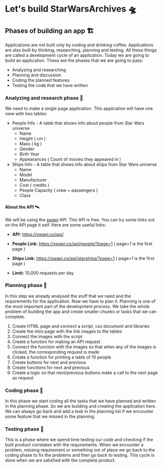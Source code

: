 # Let's build StarWarsArchives 🛸
## Phases of building an app 🏗
Applications are not built only by coding and drinking coffee. Applications are also built by thinking, researching, planning and testing. All these things are called a development cycle of an application.  Today we are going to build an application. These are the phases that we are going to pass:
* Analyzing and researching
* Planning and discussion
* Coding the planned features
* Testing the code that we have written

### Analyzing and research phase 🔹
We need to make a single page application. This application will have one view with two tables:
* People Info - A table that shows info about people from Star Wars universe
	* Name
  * Height ( cm )
  * Mass ( kg )
  * Gender
  * Birth Year
  * Appearances ( Count of movies they appeared in )
* Ships Info - A table that shows info about ships from Star Wars universe
	* Name
  * Model
  * Manufacturer
  * Cost ( credits )
  * People Capacity ( crew + passengers )
  * Class
#### About the API 🛰
We will be using the [swapi](https://swapi.co/) API. This API is free. You can try some links out on the API page it self. Here are some useful links:
* **API:** https://swapi.co/api/

* **People Link:** https://swapi.co/api/people/?page=1 ( page=1 is the first page )

* **Ships Link:** https://swapi.co/api/starships/?page=1 ( page=1 is the first page )

* **Limit:** 10,000 requests per day

### Planning phase 🔹
In this step we already analysed the stuff that we need and the requirements for the application. Now we have to plan it. Planning is one of the most important part of the development process. We take the whole problem of building the app and create smaller chunks or tasks that we can complete. 
1.  Create HTML page and connect a script, css document and libraries
2. Create the intro page with the link images to the tables
3. Connect the images with the script
4. Create a function for making an API request
5. Connect the function with the images so that when any of the images is clicked, the corresponding request is made
6. Create a function for printing a table of 10 people
7. Create buttons for next and previous
8. Create functions for next and previous
9. Create a logic so that next/previous buttons make a call to the next page as request

### Coding phase 🔹
In this phase we start coding all the tasks that we have planned and written in the planning phase. So we are building and creating the application here. We can always go back and add a task in the planning list if we encounter some feature that we missed in the planning. 

### Testing phase 🔹
This is a phase where we spend time testing our code and checking if the built product correlates with the requirements. When we encounter a problem, missing requirement or something out of place we go back to the coding phase to fix the problems and then go back to testing. This cycle is done when we are satisfied with the complete product. 

